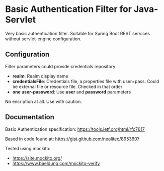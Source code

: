 # Basic Authentication Filter for Java-Servlet

Very basic authentication filter. Suitable for Spring Boot REST services without servlet-engine configuration.

## Configuration

Filter parameters could provide credentials repository 
 * **realm**: Realm display name
 * **credentialsFile**: Credentials file, a properties file with user=pass. Could be external file or resource file. Checked in that order
 * **one user-password**: Use **user** and **password** parameters
 
No encription at all. Use with caution.

## Documentation

Basic Authentication specification: https://tools.ietf.org/html/rfc7617

Based in code found at: https://gist.github.com/neolitec/8953607

Tested using mockito: 
- https://site.mockito.org/
- https://www.baeldung.com/mockito-verify